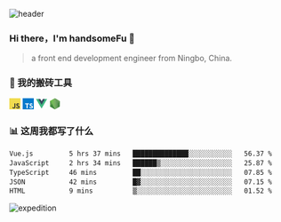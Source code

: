 ![header](https://raw.githubusercontent.com/fzq1998/fzq1998/master/header.png)

### Hi there，I'm handsomeFu 👋

> a front end development engineer from Ningbo, China.

### 🔧 我的搬砖工具
<code><img height="20" src="https://raw.githubusercontent.com/github/explore/80688e429a7d4ef2fca1e82350fe8e3517d3494d/topics/javascript/javascript.png" alt="javascript"></code>
<code><img height="20" src="https://raw.githubusercontent.com/github/explore/80688e429a7d4ef2fca1e82350fe8e3517d3494d/topics/typescript/typescript.png" alt="typescript"></code>
<code><img height="20" src="https://raw.githubusercontent.com/github/explore/80688e429a7d4ef2fca1e82350fe8e3517d3494d/topics/vue/vue.png" alt="vue"></code>
<code><img height="20" src="https://raw.githubusercontent.com/github/explore/80688e429a7d4ef2fca1e82350fe8e3517d3494d/topics/nodejs/nodejs.png" alt="nodejs"></code>



### 📊 这周我都写了什么
<!--START_SECTION:waka-->

```txt
Vue.js         5 hrs 37 mins   ██████████████░░░░░░░░░░░   56.37 %
JavaScript     2 hrs 34 mins   ██████▒░░░░░░░░░░░░░░░░░░   25.87 %
TypeScript     46 mins         ██░░░░░░░░░░░░░░░░░░░░░░░   07.85 %
JSON           42 mins         █▓░░░░░░░░░░░░░░░░░░░░░░░   07.15 %
HTML           9 mins          ▒░░░░░░░░░░░░░░░░░░░░░░░░   01.52 %
```

<!--END_SECTION:waka-->


![expedition](https://raw.githubusercontent.com/fzq1998/fzq1998/master/expedition.gif)

